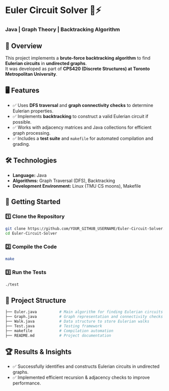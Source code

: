 # Euler Circuit Solver 🔄⚡  
### Java | Graph Theory | Backtracking Algorithm  

## 📌 Overview  
This project implements a **brute-force backtracking algorithm** to find **Eulerian circuits** in **undirected graphs**.  
It was developed as part of **CPS420 (Discrete Structures) at Toronto Metropolitan University**.  

## 🖥️ Features  
- ✅ Uses **DFS traversal** and **graph connectivity checks** to determine Eulerian properties.  
- ✅ Implements **backtracking** to construct a valid Eulerian circuit if possible.  
- ✅ Works with adjacency matrices and Java collections for efficient graph processing.  
- ✅ Includes a **test suite** and `makefile` for automated compilation and grading.  

## 🛠️ Technologies  
- **Language:** Java  
- **Algorithms:** Graph Traversal (DFS), Backtracking  
- **Development Environment:** Linux (TMU CS moons), Makefile  

## 🚀 Getting Started  

### **1️⃣ Clone the Repository**  
```sh
git clone https://github.com/YOUR_GITHUB_USERNAME/Euler-Circuit-Solver.git
cd Euler-Circuit-Solver
```
### **2️⃣ Compile the Code**
```sh
make
```
### **3️⃣ Run the Tests**
```sh
./test
```
## 📂 Project Structure
```bash
├── Euler.java          # Main algorithm for finding Eulerian circuits  
├── Graph.java          # Graph representation and connectivity checks  
├── Walk.java           # Data structure to store Eulerian walks  
├── Test.java           # Testing framework  
├── makefile            # Compilation automation  
├── README.md           # Project documentation
```
## 🏆 Results & Insights
- ✅ Successfully identifies and constructs Eulerian circuits in undirected graphs.
- ✅ Implemented efficient recursion & adjacency checks to improve performance.

